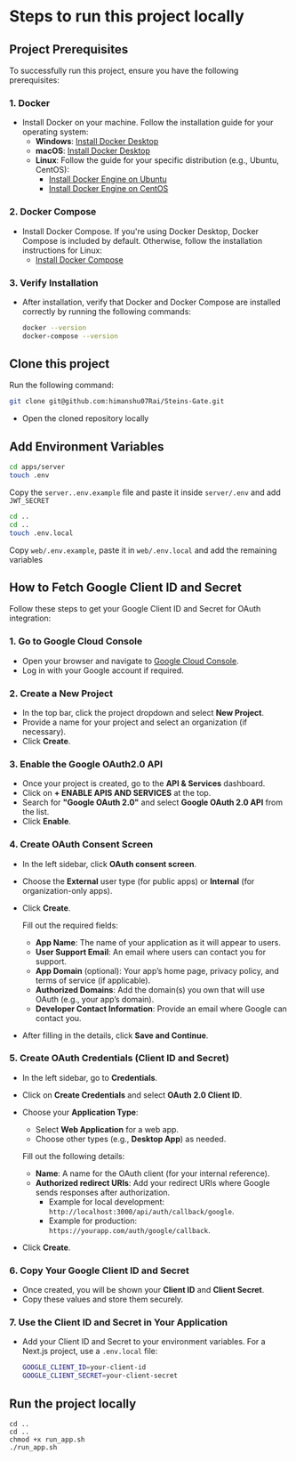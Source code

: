 # Steps to run this project locally

## Project Prerequisites

To successfully run this project, ensure you have the following prerequisites:

### 1. Docker
- Install Docker on your machine. Follow the installation guide for your operating system:
  - **Windows**: [Install Docker Desktop](https://docs.docker.com/desktop/windows/install/)
  - **macOS**: [Install Docker Desktop](https://docs.docker.com/desktop/mac/install/)
  - **Linux**: Follow the guide for your specific distribution (e.g., Ubuntu, CentOS):
    - [Install Docker Engine on Ubuntu](https://docs.docker.com/engine/install/ubuntu/)
    - [Install Docker Engine on CentOS](https://docs.docker.com/engine/install/centos/)

### 2. Docker Compose
- Install Docker Compose. If you're using Docker Desktop, Docker Compose is included by default. Otherwise, follow the installation instructions for Linux:
  - [Install Docker Compose](https://docs.docker.com/compose/install/)

### 3. Verify Installation
- After installation, verify that Docker and Docker Compose are installed correctly by running the following commands:
  ```bash
  docker --version
  docker-compose --version
  ```

## Clone this project

Run the following command:

```sh
git clone git@github.com:himanshu07Rai/Steins-Gate.git
```

- Open the cloned repository locally

## Add Environment Variables

```bash
cd apps/server
touch .env
```

Copy the `server..env.example` file and paste it inside `server/.env` and add `JWT_SECRET`

```sh
cd ..
cd ..
touch .env.local
```
Copy `web/.env.example`, paste it in `web/.env.local` and add the remaining variables


## How to Fetch Google Client ID and Secret

Follow these steps to get your Google Client ID and Secret for OAuth integration:

### 1. Go to Google Cloud Console
- Open your browser and navigate to [Google Cloud Console](https://console.cloud.google.com/).
- Log in with your Google account if required.

### 2. Create a New Project
- In the top bar, click the project dropdown and select **New Project**.
- Provide a name for your project and select an organization (if necessary).
- Click **Create**.

### 3. Enable the Google OAuth2.0 API
- Once your project is created, go to the **API & Services** dashboard.
- Click on **+ ENABLE APIS AND SERVICES** at the top.
- Search for **"Google OAuth 2.0"** and select **Google OAuth 2.0 API** from the list.
- Click **Enable**.

### 4. Create OAuth Consent Screen
- In the left sidebar, click **OAuth consent screen**.
- Choose the **External** user type (for public apps) or **Internal** (for organization-only apps).
- Click **Create**.
  
  Fill out the required fields:
  - **App Name**: The name of your application as it will appear to users.
  - **User Support Email**: An email where users can contact you for support.
  - **App Domain** (optional): Your app’s home page, privacy policy, and terms of service (if applicable).
  - **Authorized Domains**: Add the domain(s) you own that will use OAuth (e.g., your app’s domain).
  - **Developer Contact Information**: Provide an email where Google can contact you.

- After filling in the details, click **Save and Continue**.

### 5. Create OAuth Credentials (Client ID and Secret)
- In the left sidebar, go to **Credentials**.
- Click on **Create Credentials** and select **OAuth 2.0 Client ID**.
- Choose your **Application Type**:
  - Select **Web Application** for a web app.
  - Choose other types (e.g., **Desktop App**) as needed.
  
  Fill out the following details:
  - **Name**: A name for the OAuth client (for your internal reference).
  - **Authorized redirect URIs**: Add your redirect URIs where Google sends responses after authorization.
    - Example for local development: `http://localhost:3000/api/auth/callback/google`.
    - Example for production: `https://yourapp.com/auth/google/callback`.

- Click **Create**.

### 6. Copy Your Google Client ID and Secret
- Once created, you will be shown your **Client ID** and **Client Secret**.
- Copy these values and store them securely.

### 7. Use the Client ID and Secret in Your Application
- Add your Client ID and Secret to your environment variables. For a Next.js project, use a `.env.local` file:
  ```bash
  GOOGLE_CLIENT_ID=your-client-id
  GOOGLE_CLIENT_SECRET=your-client-secret
  ```

## Run the project locally

```powershell-interactive
cd ..
cd ..
chmod +x run_app.sh
./run_app.sh
```